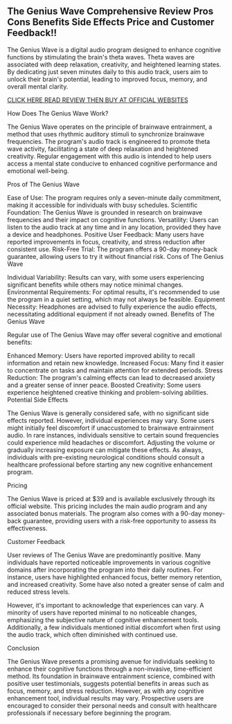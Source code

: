 ## The Genius Wave Comprehensive Review Pros Cons Benefits Side Effects Price and Customer Feedback!!

The Genius Wave is a digital audio program designed to enhance cognitive functions by stimulating the brain's theta waves. Theta waves are associated with deep relaxation, creativity, and heightened learning states. By dedicating just seven minutes daily to this audio track, users aim to unlock their brain's potential, leading to improved focus, memory, and overall mental clarity.





[CLICK HERE READ REVIEW THEN BUY AT OFFICIAL WEBSITES](https://99b3cbnoo7qahz08g7vm6y1x7i.hop.clickbank.net)






How Does The Genius Wave Work?

The Genius Wave operates on the principle of brainwave entrainment, a method that uses rhythmic auditory stimuli to synchronize brainwave frequencies. The program's audio track is engineered to promote theta wave activity, facilitating a state of deep relaxation and heightened creativity. Regular engagement with this audio is intended to help users access a mental state conducive to enhanced cognitive performance and emotional well-being.

Pros of The Genius Wave

Ease of Use: The program requires only a seven-minute daily commitment, making it accessible for individuals with busy schedules.
Scientific Foundation: The Genius Wave is grounded in research on brainwave frequencies and their impact on cognitive functions.
Versatility: Users can listen to the audio track at any time and in any location, provided they have a device and headphones.
Positive User Feedback: Many users have reported improvements in focus, creativity, and stress reduction after consistent use.
Risk-Free Trial: The program offers a 90-day money-back guarantee, allowing users to try it without financial risk.
Cons of The Genius Wave

Individual Variability: Results can vary, with some users experiencing significant benefits while others may notice minimal changes.
Environmental Requirements: For optimal results, it's recommended to use the program in a quiet setting, which may not always be feasible.
Equipment Necessity: Headphones are advised to fully experience the audio effects, necessitating additional equipment if not already owned.
Benefits of The Genius Wave

Regular use of The Genius Wave may offer several cognitive and emotional benefits:

Enhanced Memory: Users have reported improved ability to recall information and retain new knowledge.
Increased Focus: Many find it easier to concentrate on tasks and maintain attention for extended periods.
Stress Reduction: The program's calming effects can lead to decreased anxiety and a greater sense of inner peace.
Boosted Creativity: Some users experience heightened creative thinking and problem-solving abilities.
Potential Side Effects

The Genius Wave is generally considered safe, with no significant side effects reported. However, individual experiences may vary. Some users might initially feel discomfort if unaccustomed to brainwave entrainment audio. In rare instances, individuals sensitive to certain sound frequencies could experience mild headaches or discomfort. Adjusting the volume or gradually increasing exposure can mitigate these effects. As always, individuals with pre-existing neurological conditions should consult a healthcare professional before starting any new cognitive enhancement program.

Pricing

The Genius Wave is priced at $39 and is available exclusively through its official website. This pricing includes the main audio program and any associated bonus materials. The program also comes with a 90-day money-back guarantee, providing users with a risk-free opportunity to assess its effectiveness.

Customer Feedback

User reviews of The Genius Wave are predominantly positive. Many individuals have reported noticeable improvements in various cognitive domains after incorporating the program into their daily routines. For instance, users have highlighted enhanced focus, better memory retention, and increased creativity. Some have also noted a greater sense of calm and reduced stress levels.

However, it's important to acknowledge that experiences can vary. A minority of users have reported minimal to no noticeable changes, emphasizing the subjective nature of cognitive enhancement tools. Additionally, a few individuals mentioned initial discomfort when first using the audio track, which often diminished with continued use.

Conclusion

The Genius Wave presents a promising avenue for individuals seeking to enhance their cognitive functions through a non-invasive, time-efficient method. Its foundation in brainwave entrainment science, combined with positive user testimonials, suggests potential benefits in areas such as focus, memory, and stress reduction. However, as with any cognitive enhancement tool, individual results may vary. Prospective users are encouraged to consider their personal needs and consult with healthcare professionals if necessary before beginning the program.
